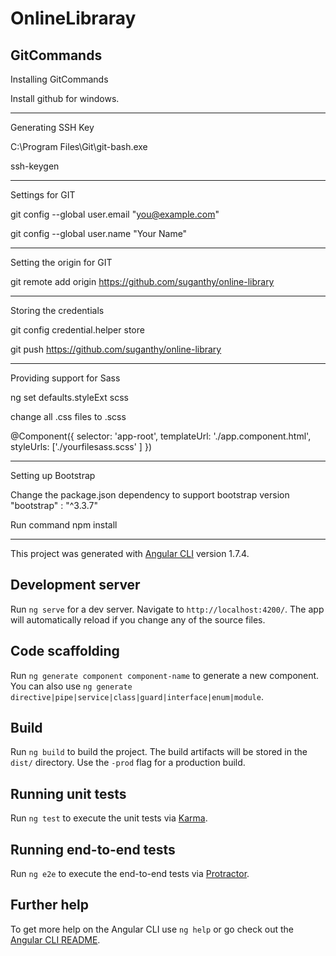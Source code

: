 # OnlineLibraray

## GitCommands

Installing GitCommands

Install github for windows.

----------------------------------------------------------------------------------

Generating SSH Key

C:\Program Files\Git\git-bash.exe

ssh-keygen

----------------------------------------------------------------------------------

Settings for GIT

git config --global user.email "you@example.com"

git config --global user.name "Your Name"

----------------------------------------------------------------------------------

Setting the origin for GIT

git remote add origin https://github.com/suganthy/online-library

----------------------------------------------------------------------------------

Storing the credentials

git config credential.helper store

git push https://github.com/suganthy/online-library

----------------------------------------------------------------------------------

Providing support for Sass

ng set defaults.styleExt scss

change all .css files to .scss

@Component({
    selector: 'app-root',
    templateUrl: './app.component.html',
    styleUrls: ['./yourfilesass.scss'  ]
})

----------------------------------------------------------------------------------
Setting up Bootstrap 

Change the package.json dependency to support bootstrap version 
"bootstrap" : "^3.3.7"     

Run command
npm install

----------------------------------------------------------------------------------

This project was generated with [Angular CLI](https://github.com/angular/angular-cli) version 1.7.4.

## Development server

Run `ng serve` for a dev server. Navigate to `http://localhost:4200/`. The app will automatically reload if you change any of the source files.

## Code scaffolding

Run `ng generate component component-name` to generate a new component. You can also use `ng generate directive|pipe|service|class|guard|interface|enum|module`.

## Build

Run `ng build` to build the project. The build artifacts will be stored in the `dist/` directory. Use the `-prod` flag for a production build.

## Running unit tests

Run `ng test` to execute the unit tests via [Karma](https://karma-runner.github.io).

## Running end-to-end tests

Run `ng e2e` to execute the end-to-end tests via [Protractor](http://www.protractortest.org/).

## Further help

To get more help on the Angular CLI use `ng help` or go check out the [Angular CLI README](https://github.com/angular/angular-cli/blob/master/README.md).